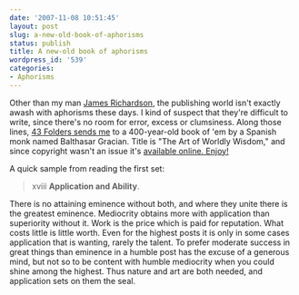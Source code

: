 ```yaml
---
date: '2007-11-08 10:51:45'
layout: post
slug: a-new-old-book-of-aphorisms
status: publish
title: A new-old book of aphorisms
wordpress_id: '539'
categories:
- Aphorisms
---
```


Other than my man [James Richardson](http://www.phfactor.net/wp/2007/06/17/this-man-is-one-of-my-heros/), the publishing world isn't exactly awash with aphorisms these days. I kind of suspect that they're difficult to write, since there's no room for error, excess or clumsiness. Along those lines, [43 Folders sends me](http://www.43folders.com/2007/11/07/everything-i-needed-know-i-learned-1600s) to a 400-year-old book of 'em by a Spanish monk named Balthasar Gracian. Title is "The Art of Worldly Wisdom," and since copyright wasn't an issue it's [available online. Enjoy!](http://www.online-literature.com/gracian/art-worldly-wisdom/)

A quick sample from reading the first set:


> xviii **Application and Ability**.

There is no attaining eminence without both, and where they unite there is the greatest eminence. Mediocrity obtains more with application than superiority without it. Work is the price which is paid for reputation. What costs little is little worth. Even for the highest posts it is only in some cases application that is wanting, rarely the talent. To prefer moderate success in great things than eminence in a humble post has the excuse of a generous mind, but not so to be content with humble mediocrity when you could shine among the highest. Thus nature and art are both needed, and application sets on them the seal.
